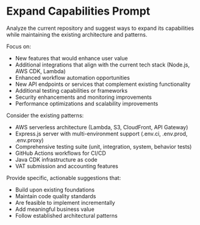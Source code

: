 # Expand Capabilities Prompt

Analyze the current repository and suggest ways to expand its capabilities while maintaining the existing architecture and patterns.

Focus on:
- New features that would enhance user value
- Additional integrations that align with the current tech stack (Node.js, AWS CDK, Lambda)
- Enhanced workflow automation opportunities
- New API endpoints or services that complement existing functionality
- Additional testing capabilities or frameworks
- Security enhancements and monitoring improvements
- Performance optimizations and scalability improvements

Consider the existing patterns:
- AWS serverless architecture (Lambda, S3, CloudFront, API Gateway)
- Express.js server with multi-environment support (.env.ci, .env.prod, .env.proxy)
- Comprehensive testing suite (unit, integration, system, behavior tests)
- GitHub Actions workflows for CI/CD
- Java CDK infrastructure as code
- VAT submission and accounting features

Provide specific, actionable suggestions that:
- Build upon existing foundations
- Maintain code quality standards
- Are feasible to implement incrementally
- Add meaningful business value
- Follow established architectural patterns